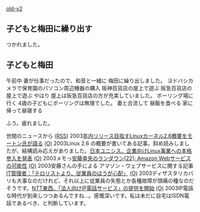 [old-v2](ig031018-orig.html)

## 子どもと梅田に繰り出す

つかれました。






## 子どもと梅田


午前中 妻が仕事だったので、和音と一緒に 梅田に繰り出しました。
ヨドバシカメラで保育園のパソコン周辺機器の購入
  阪神百貨店の屋上で遊ぶ
  阪急百貨店の屋上で遊ぶ
  やはり 屋上は阪急百貨店の方が充実していました。
  ボーリング場に行く
  4歳の子どもにボーリングは無理でした。
  妻と合流して 昼飯を食べる
  家に帰って昼寝する


ふう。疲れました。



世間のニュースから ([RSS](ig031018-news.xml)) 2003[年内リリース目指すLinuxカーネル2.6概要をモートン氏が語る](http://www.zdnet.co.jp/enterprise/0310/11/epn10.html) [(O)](http://www.zdnet.co.jp/enterprise/0310/11/epn10.html) 2003Linux 2.6 の概要が書いてある記事。斜め読みしましたが、結構読み応えがありました。[日本ユニシス、企業向けLinux事業への本格参入を発表](http://biztech.nikkeibp.co.jp/wcs/leaf/CID/onair/biztech/comp/272116) [(O)](http://biztech.nikkeibp.co.jp/wcs/leaf/CID/onair/biztech/comp/272116) 2003メモっ[安藤幸央のランダウン[22]: Amazon Webサービスの可能性](http://www.atmarkit.co.jp/fjava/column/andoh/andoh22.html) [(O)](http://www.atmarkit.co.jp/fjava/column/andoh/andoh22.html) 2003安藤さんの手による アマゾン・ウェブサービスに関する記事[IT管理者：「テロリストより、従業員のほうが心配」](http://japan.cnet.com/news/ent/story/0,2000047623,20061470,00.htm) [(O)](http://japan.cnet.com/news/ent/story/0,2000047623,20061470,00.htm) 2003ディザスタリカバリも大事なのだけれど、それ以上に従業員の失態とか各種故障が頭痛の種なのだそうです。[NTT東西、「法人向けIP電話サービス」の提供を開始](http://japan.cnet.com/news/com/story/0,2000047668,20061464,00.htm) [(O)](http://japan.cnet.com/news/com/story/0,2000047668,20061464,00.htm) 2003IP電話な時代が到来しつつあるんですね…。感慨深いです。私は未だに自宅はISDN電話であるべき、と判断しています。
